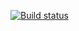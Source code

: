 [![Build status](https://ci.appveyor.com/api/projects/status/jhfprblqx8k5vync?svg=true)](https://ci.appveyor.com/project/MargelovN/postmanecho)